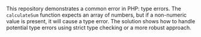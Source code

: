 This repository demonstrates a common error in PHP: type errors.  The `calculateSum` function expects an array of numbers, but if a non-numeric value is present, it will cause a type error. The solution shows how to handle potential type errors using strict type checking or a more robust approach.